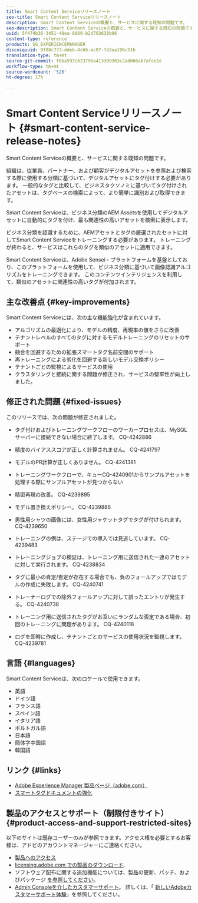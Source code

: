 ```yaml
---
title: Smart Content Serviceリリースノート
seo-title: Smart Content Serviceリリースノート
description: Smart Content Serviceの概要と、サービスに関する既知の問題です。
seo-description: Smart Content Serviceの概要と、サービスに関する既知の問題です。
uuid: 5f474b36-3451-48ea-8669-b2d793638b06
content-type: reference
products: SG_EXPERIENCEMANAGER
discoiquuid: 9f88c773-ddeb-4c66-ac07-7d3aa196c51b
translation-type: tm+mt
source-git-commit: f8ba597c62379ba413309303c2ad066ab7afce1e
workflow-type: tm+mt
source-wordcount: '526'
ht-degree: 17%

---
```



# Smart Content Serviceリリースノート {#smart-content-service-release-notes}

Smart Content Serviceの概要と、サービスに関する既知の問題です。

組織は、従業員、パートナー、および顧客がデジタルアセットを参照および検索する際に使用する分類に基づいて、デジタルアセットにタグ付けする必要があります。 一般的なタグと比較して、ビジネスタクソノミに基づいてタグ付けされたアセットは、タグベースの検索によって、より簡単に識別および取得できます。

Smart Content Serviceは、ビジネス分類のAEM Assetsを使用してデジタルアセットに自動的にタグを付け、最も関連性の高いアセットを検索に表示します。

ビジネス分類を認識するために、AEMアセットとタグの厳選されたセットに対してSmart Content Serviceをトレーニングする必要があります。 トレーニングが終わると、サービスはこれらのタグを類似のアセットに適用できます。

Smart Content Serviceは、Adobe Sensei・プラットフォームを基盤としており、このプラットフォームを使用して、ビジネス分類に基づいて画像認識アルゴリズムをトレーニングできます。 このコンテンツインテリジェンスを利用して、類似のアセットに関連性の高いタグが付加されます。

## 主な改善点 {#key-improvements}

Smart Content Serviceには、次の主な機能強化が含まれています。

* アルゴリズムの最適化により、モデルの精度、再現率の値をさらに改善
* テナントレベルのすべてのタグに対するモデルトレーニングのリセットのサポート
* 競合を回避するための拡張スマートタグ名前空間のサポート
* 再トレーニングによる劣化を回避する新しいモデル交換ポリシー
* テナントごとの監視によるサービスの使用
* クラスタリングと接続に関する問題が修正され、サービスの堅牢性が向上しました。

## 修正された問題 {#fixed-issues}

このリリースでは、次の問題が修正されました。

* タグ付けおよびトレーニングワークフローのワーカープロセスは、MySQLサーバーに接続できない場合に終了します。 CQ-4242886

* 精度のバイアススコアが正しく計算されません。 CQ-4241797

* モデルのPR計算が正しくありません。 CQ-4241381

* トレーニングワークフローで、キューCQ-4240901からサンプルアセットを処理する際にサンプルアセットが見つからない

* 精密再現の改善。 CQ-4239895

* モデル置き換えポリシー。 CQ-4239886

* 男性用シャツの画像には、女性用ジャケットタグでタグが付けられます。 CQ-4239650

* トレーニングの例は、ステージでの導入では見逃しています。 CQ-4239483

* トレーニングジョブの検証は、トレーニング用に送信された一連のアセットに対して実行されます。 CQ-4238834

* タグに最小の肯定/否定が存在する場合でも、負のフォールアップではモデルの作成に失敗します。 CQ-4240741

* トレーナーログでの除外フォールアップに対して誤ったエントリが発生する。 CQ-4240738

* トレーニング用に送信されたタグがお互いにランダムな否定である場合、初回のトレーニングに問題があります。 CQ-4240118

* ログを即時に作成し、テナントごとのサービスの使用状況を監視します。 CQ-4239781

## 言語 {#languages}

Smart Content Serviceは、次のロケールで使用できます。

* 英語
* ドイツ語
* フランス語
* スペイン語
* イタリア語
* ポルトガル語
* 日本語
* 簡体字中国語
* 韓国語

## リンク {#links}

* [Adobe Experience Manager 製品ページ（adobe.com）](https://www.adobe.com/marketing-cloud/experience-manager.html)
* [スマートタグドキュメントの強化](/help/assets/enhanced-smart-tags.md)

## 製品のアクセスとサポート（制限付きサイト）{#product-access-and-support-restricted-sites}

以下のサイトは既存ユーザーのみが参照できます。アクセス権を必要とするお客様は、アドビのアカウントマネージャーにご連絡ください。

* [製品へのアクセス](https://login.marketing.adobe.com)
* [licensing.adobe.com での製品のダウンロード](https://licensing.adobe.com/).
* ソフトウェア配布に関する追加機能については、製品の更新、パッチ、およびパッケージ [を参照してください](https://experience.adobe.com/#/downloads/content/software-distribution/en/aem.html)。
* [Admin Consoleを介したカスタマーサポート](https://adminconsole.adobe.com/)。 詳しくは、「 [新しいAdobeカスタマーサポート体験](https://docs.adobe.com/content/help/en/customer-one/using/home.html)」を参照してください。
